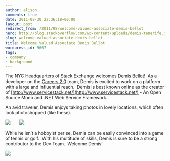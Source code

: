 ```yaml
---
author: alison
comments: true
date: 2011-08-30 22:36:18+00:00
layout: post
redirect_from: /2011/08/welcome-valued-associate-demis-bellot
hero: http://blog.stackoverflow.com/wp-content/uploads/demis-tenerife.jpg
slug: welcome-valued-associate-demis-bellot
title: Welcome Valued Associate Demis Bellot
wordpress_id: 9667
tags:
- company
- background
---
```


The NYC Headquarters of Stack Exchange welcomes [Demis Bellot](http://stackoverflow.com/users/85785/mythz)!  As a developer on the [Careers 2.0](http://careers.stackoverflow.com) team, Demis is excited to work on a platform with a large and influential reach.  Demis is best known online as the creator of [http://www.servicestack.net/](http://www.servicestack.net/) - An Open Source Mono and .NET Web Service Framework.

An avid traveler, Demis enjoys taking photos in lovely locations, which often look photoshopped (like these).

[![](http://blog.stackoverflow.com/wp-content/uploads/demis-tenerife.jpg)](http://blog.stackoverflow.com/2011/08/welcome-valued-associate-demis-bellot/demis-tenerife/)       [![](http://blog.stackoverflow.com/wp-content/uploads/IMG_5223-e1314732781606.jpg)](http://blog.stackoverflow.com/2011/08/welcome-valued-associate-demis-bellot/img_5223/)

While he isn’t a hobbyist per se, Demis can be easily convinced into a game of tennis or golf.  With his multitude of skills, Demis is sure to be a strong contributor to the Dev Team.  Welcome Demis!

[![](http://blog.stackoverflow.com/wp-content/uploads/IMG_0504-e1314732861459.jpg)](http://blog.stackoverflow.com/2011/08/welcome-valued-associate-demis-bellot/img_0504/)


